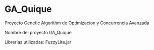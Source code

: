 # GA_Quique
Proyecto Genetic Algorithm de Optimizacion y Concurrencia Avanzada

Nombre del proyecto GA_Quique

Librerias utilizadas: FuzzyLite.jar
